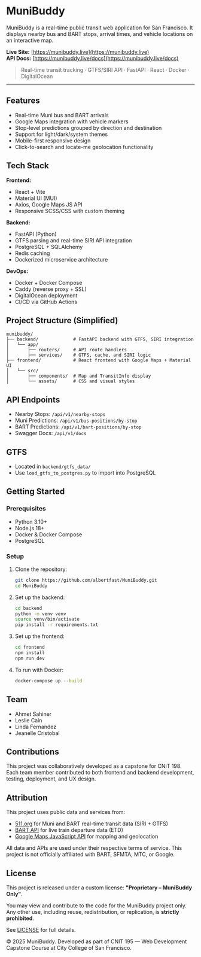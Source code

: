 # MuniBuddy

MuniBuddy is a real-time public transit web application for San Francisco. It displays nearby bus and BART stops, arrival times, and vehicle locations on an interactive map.

**Live Site:** [https://munibuddy.live](https://munibuddy.live)  
**API Docs:** [https://munibuddy.live/docs](https://munibuddy.live/docs)

> Real-time transit tracking · GTFS/SIRI API · FastAPI · React · Docker · DigitalOcean

---

## Features

- Real-time Muni bus and BART arrivals
- Google Maps integration with vehicle markers
- Stop-level predictions grouped by direction and destination
- Support for light/dark/system themes
- Mobile-first responsive design
- Click-to-search and locate-me geolocation functionality

## Tech Stack

**Frontend:**
- React + Vite
- Material UI (MUI)
- Axios, Google Maps JS API
- Responsive SCSS/CSS with custom theming

**Backend:**
- FastAPI (Python)
- GTFS parsing and real-time SIRI API integration
- PostgreSQL + SQLAlchemy
- Redis caching
- Dockerized microservice architecture

**DevOps:**
- Docker + Docker Compose
- Caddy (reverse proxy + SSL)
- DigitalOcean deployment
- CI/CD via GitHub Actions

## Project Structure (Simplified)

```
munibuddy/
├── backend/             # FastAPI backend with GTFS, SIRI integration
│   └── app/
│       ├── routers/     # API route handlers
│       ├── services/    # GTFS, cache, and SIRI logic
├── frontend/            # React frontend with Google Maps + Material UI
│   └── src/
│       ├── components/  # Map and TransitInfo display
│       └── assets/      # CSS and visual styles
```

## API Endpoints

- Nearby Stops: `/api/v1/nearby-stops`
- Muni Predictions: `/api/v1/bus-positions/by-stop`
- BART Predictions: `/api/v1/bart-positions/by-stop`
- Swagger Docs: `/api/v1/docs`

## GTFS

- Located in `backend/gtfs_data/`
- Use `load_gtfs_to_postgres.py` to import into PostgreSQL

## Getting Started

### Prerequisites

- Python 3.10+
- Node.js 18+
- Docker & Docker Compose
- PostgreSQL

### Setup

1. Clone the repository:
   ```bash
   git clone https://github.com/albertfast/MuniBuddy.git
   cd MuniBuddy
   ```

2. Set up the backend:
   ```bash
   cd backend
   python -m venv venv
   source venv/bin/activate
   pip install -r requirements.txt
   ```

3. Set up the frontend:
   ```bash
   cd frontend
   npm install
   npm run dev
   ```

4. To run with Docker:
   ```bash
   docker-compose up --build
   ```

## Team

- Ahmet Sahiner
- Leslie Cain
- Linda Fernandez
- Jeanelle Cristobal

## Contributions

This project was collaboratively developed as a capstone for CNIT 198. Each team member contributed to both frontend and backend development, testing, deployment, and UX design.

## Attribution

This project uses public data and services from:

- [511.org](https://511.org/open-data) for Muni and BART real-time transit data (SIRI + GTFS)
- [BART API](https://www.bart.gov/schedules/developers) for live train departure data (ETD)
- [Google Maps JavaScript API](https://developers.google.com/maps/documentation/javascript/overview) for mapping and geolocation

All data and APIs are used under their respective terms of service. This project is not officially affiliated with BART, SFMTA, MTC, or Google.

## License

This project is released under a custom license: **"Proprietary – MuniBuddy Only"**.

You may view and contribute to the code for the MuniBuddy project only.
Any other use, including reuse, redistribution, or replication, is **strictly prohibited**.

See [LICENSE](./LICENSE) for full details.

© 2025 MuniBuddy. Developed as part of CNIT 195 — Web Development Capstone Course at City College of San Francisco.

